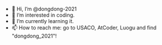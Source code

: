 - 👋 Hi, I’m @dongdong-2021
- 👀 I’m interested in coding.
- 🌱 I’m currently learning it.
- 📫 How to reach me: go to USACO, AtCoder, Luogu and find "dongdong_2021"!

<!---
dongdong-2021/dongdong-2021 is a ✨ special ✨ repository because its `README.md` (this file) appears on your GitHub profile.
You can click the Preview link to take a look at your changes.
--->
